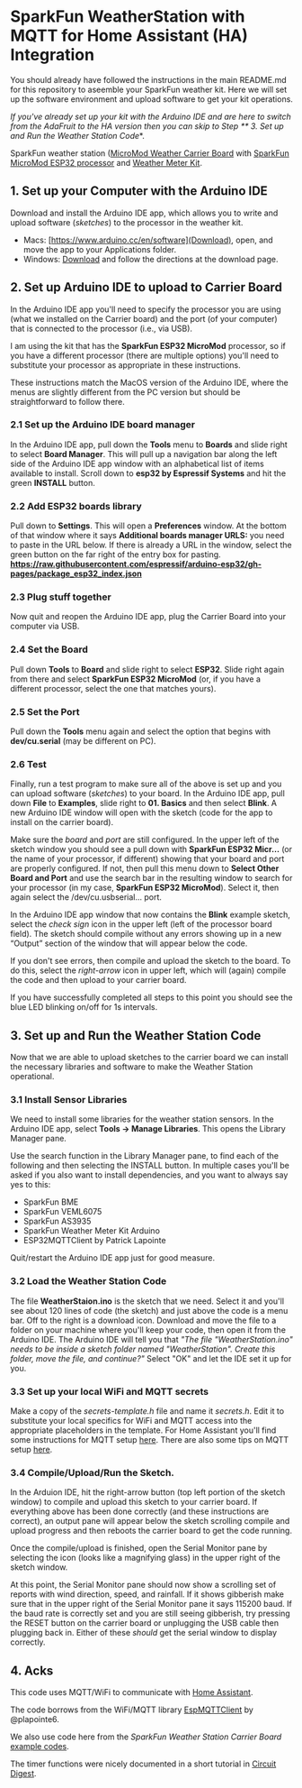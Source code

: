 # SparkFun WeatherStation with MQTT for Home Assistant (HA) Integration

You should already have followed the instructions in the main README.md
for this repository to aseemble your SparkFun weather kit.  Here we will
set up the software environment and upload software to get your kit 
operations.

*If you've already set up your kit with the Arduino IDE and are here
to switch from the AdaFruit to the HA version then you can skip to 
Step ** 3. Set up and Run the Weather Station Code**.


SparkFun weather station
([MicroMod Weather Carrier Board](https://www.sparkfun.com/products/16794)
with
[SparkFun MicroMod ESP32 processor](https://www.sparkfun.com/products/16781)
and
[Weather Meter Kit](https://www.sparkfun.com/products/15901).

## 1. Set up your Computer with the Arduino IDE

Download and install the Arduino IDE app, which allows you to write and
upload software (*sketches*) to the processor in the weather kit.

* Macs: [https://www.arduino.cc/en/software](Download),
open, and move the app to your Applications folder.
* Windows: [Download](https://learn.sparkfun.com/tutorials/installing-arduino-ide#windows) and follow the directions at the download page.

## 2. Set up Arduino IDE to upload to Carrier Board

In the Arduino IDE app you'll need to specify the processor you are using
(what we installed on the Carrier board) and the port (of your computer) that
is connected to the processor (i.e., via USB).

I am using the kit that has the **SparkFun ESP32 MicroMod** processor, so if you
have a different processor (there are multiple options) you'll need to substitute
your processor as appropriate in these instructions.

These instructions match the MacOS version of the Arduino IDE,
where the menus are slightly different from
the PC version but should be straightforward to follow there.

### 2.1 Set up the Arduino IDE board manager
In the Arduino IDE app, pull down the **Tools** menu to **Boards** and
slide right to select **Board Manager**. This will pull up a navigation
bar along the left side of the Arduino IDE app window with an
alphabetical list of items available to install. Scroll down to
**esp32 by Espressif Systems** and hit the green **INSTALL**  button.

### 2.2 Add ESP32 boards library
Pull down to **Settings**. This will open a **Preferences** window.
At the bottom of that window where it says **Additional boards manager URLS:**
you need to paste in the URL below.  If there is already a URL in the window,
select the green button on the far right of the entry box for pasting.
**https://raw.githubusercontent.com/espressif/arduino-esp32/gh-pages/package_esp32_index.json**

### 2.3 Plug stuff together
Now quit and reopen the Arduino IDE app, plug the Carrier Board into your
computer via USB.

### 2.4 Set the Board 
Pull down **Tools** to **Board** and slide right to select **ESP32**. Slide
right again from there and select **SparkFun ESP32 MicroMod** (or, if you have
a different processor, select the one that matches yours).

### 2.5 Set the Port
Pull down the **Tools** menu again and select the option that begins
with **dev/cu.serial** (may be different on PC).

### 2.6 Test
Finally, run a test program to make sure all of the above is set up and you
can upload software (*sketches*) to your board. In the Arduino IDE app,
pull down **File** to **Examples**, slide right to
**01. Basics** and then select **Blink**.  A new Arduino IDE window
will open with the sketch (code for the app to install on the carrier board).

Make sure the *board* and *port* are still configured. In the upper left
of the sketch window you should see a pull down with
**SparkFun ESP32 Micr…** (or the name of your processor, if different)
showing that your board and port are properly configured. If not,
then pull this menu down to **Select Other Board and Port** and use the
search bar in the resulting window to search for your processor
(in my case, **SparkFun ESP32 MicroMod**). Select it, then again select
the /dev/cu.usbserial… port.

In the Arduino IDE app window that now contains the **Blink** example sketch,
select the *check sign* icon in the upper left (left of the processor board
field).  The sketch should compile without any errors showing up in
a new “Output” section of the window that will appear below the code.

If you don't see errors, then compile and upload the sketch to the board.
To do this, select the *right-arrow* icon in upper left,
which will (again) compile the code and then upload to your carrier board.

If you have successfully completed all steps to this point you should see
the blue LED blinking on/off for 1s intervals.

## 3. Set up and Run the Weather Station Code

Now that we are able to upload sketches to the carrier board we can install
the necessary libraries and software to make the Weather Station operational.

### 3.1 Install Sensor Libraries

We need to install some libraries for the weather station sensors.
In the Arduino IDE app, select **Tools -> Manage Libraries**.
This opens the Library Manager pane.

Use the search function in the Library Manager pane, to find
each of the following and then selecting the INSTALL button.
In multiple cases you'll be asked if you also want to install
dependencies, and you want to always say yes to this:
* SparkFun BME
* SparkFun VEML6075
* SparkFun AS3935
* SparkFun Weather Meter Kit Arduino
* ESP32MQTTClient by Patrick Lapointe

Quit/restart the Arduino IDE app just for good measure.

### 3.2 Load the Weather Station Code

The file **WeatherStaion.ino** is the sketch that we need. Select it and you'll
see about 120 lines of code (the sketch) and just above the
code is a menu bar. Off to the
right is a download icon. Download and move the file to
a folder on your machine where you'll keep your code, then open it from
the Arduino IDE. The Arduino IDE will tell you that
*"The file "WeatherStation.ino" needs to be inside a sketch
folder named "WeatherStation".  Create this folder, move the file,
and continue?"*
Select "OK" and let the IDE set it up for you.

### 3.3 Set up your local WiFi and MQTT secrets

Make a copy of the *secrets-template.h* file and name it *secrets.h*.
Edit it to substitute your local specifics for WiFi and MQTT access into
the appropriate placeholders in the template. For
Home Assistant you'll find some instructions for MQTT setup 
[here](https://github.com/cecat/UtilityWatchMQTT/tree/main/HASS).
There are also some tips on MQTT setup 
[here](https://github.com/cecat/Lake-Watch).

### 3.4 Compile/Upload/Run the Sketch.

In the Arduion IDE, hit the right-arrow button (top left portion of the
sketch window) to compile and upload this sketch to your carrier board.
If everything above has been done correctly (and these instructions
are correct), an output pane will appear below
the sketch scrolling compile and upload progress 
and then reboots the carrier board to get the code running. 

Once the compile/upload is finished, open the Serial Monitor
pane by selecting the icon (looks like a magnifying glass) in the
upper right of the sketch window.

At this point, the Serial Monitor pane should now show a scrolling
set of reports with wind direction, speed, and rainfall.  If it shows
gibberish make sure that in the upper right of the Serial Monitor pane
it says 115200 baud.  If the baud rate is correctly set and you are
still seeing gibberish, try pressing the RESET button on the carrier board
or unplugging the USB cable then plugging back in.  Either of these
*should* get the serial window to display correctly.

## 4. Acks

This code uses MQTT/WiFi to communicate with
[Home Assistant](https://www.home-assistant.io/). 

The code borrows from the
WiFi/MQTT library
[EspMQTTClient](https://github.com/plapointe6/EspMQTTClient)
by @plapointe6.

We also use code here from the *SparkFun Weather Station Carrier Board*
[example codes](https://github.com/sparkfun/MicroMod_Weather_Carrier_Board/).

The timer functions were nicely documented in a short tutorial in
[Circuit Digest](https://circuitdigest.com/microcontroller-projects/esp32-timers-and-timer-interrupts).

